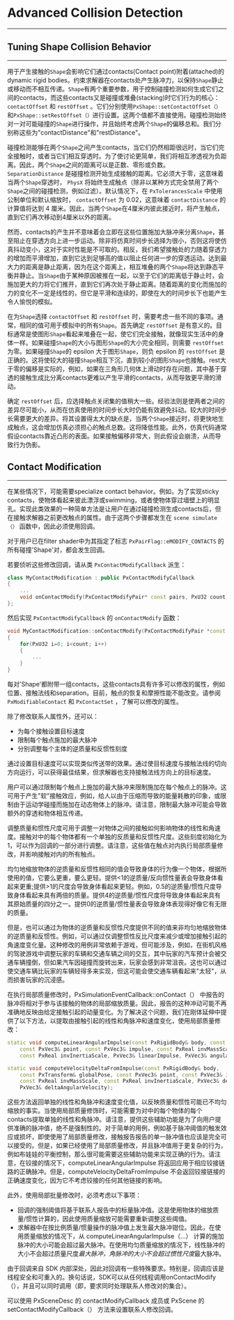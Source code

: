 # Advanced Collision Detection
---------------------------------
## Tuning Shape Collision Behavior
-----------------------------------
用于产生接触的`Shape`会影响它们通过contacts(Contact point)附着(attached)的dynamic rigid bodies。约束求解器在contacts处产生脉冲力，以保持`Shape`静止或移动而不相互传递。`Shape`有两个重要参数，用于控制碰撞检测如何生成它们之间的contacts，而这些contacts又是碰撞或堆叠(stacking)时它们行为的核心： `contactOffset` 和 `restOffset` 。它们分别使用`PxShape::setContactOffset（）`和`PxShape::setRestOffset（）`进行设置。这两个值都不直接使用。碰撞检测始终对一对可能碰撞的`Shape`进行操作，并且始终考虑两个`Shape`的偏移总和。我们分别称这些为"contactDistance"和"restDistance"。

碰撞检测能够在两个`Shape`之间产生contacts，当它们仍然相距很远时，当它们完全接触时，或者当它们相互穿透时。为了使讨论更简单，我们将相互渗透视为负距离。因此，两个`Shape`之间的距离可以是正数、零形或负数。 `SeparationDistance` 是碰撞检测开始生成接触的距离。它必须大于零，这意味着当两个`Shape`穿透时， `PhysX` 将始终生成触点（除非以某种方式完全禁用了两个`Shape`之间的碰撞检测，例如过滤）。默认情况下，在 `PxTolerancesScale` 中使用公制单位和默认缩放时， `contactOffset` 为 0.02，这意味着 `contactDistance` 的计算值将达到 4 厘米。因此，当两个`Shape`在4厘米内彼此接近时，将产生触点，直到它们再次移动到4厘米以外的距离。

然而，contacts的产生并不意味着会立即在这些位置施加大脉冲来分离`Shape`，甚至阻止在穿透方向上进一步运动。除非将仿真时间步长选择为很小，否则这将使仿真抖动变小，这对于实时性能是不可取的。相反，我们希望接触处的力随着穿透力的增加而平滑增加，直到它达到足够高的值以阻止任何进一步的穿透运动。达到最大力的距离是静止距离，因为在这个距离上，相互堆叠的两个`Shape`将达到静态平衡并静止。当`Shape`由于某种原因被推在一起，以至于它们的距离低于静止时，会施加更大的力将它们推开，直到它们再次处于静止距离。随着距离的变化而施加的力的变化不一定是线性的，但它是平滑和连续的，即使在大的时间步长下也能产生令人愉悦的模拟。

在为`Shape`选择 `contactOffset` 和 `restOffset` 时，需要考虑一些不同的事项。通常，相同的值可用于模拟中的所有`Shape`。首先确定 `restOffset` 是有意义的。目标通常是使图形`Shape`看起来堆叠在一起，使它们完全接触，就像现实生活中的身体一样。如果碰撞`Shape`的大小与图形`Shape`的大小完全相同，则需要 `restOffset` 为零。如果碰撞`Shape`的 epsilon 大于图形`Shape`，则负 epsilon 的 `restOffset` 是正确的。这将使较大的碰撞`Shape`相互下沉，直到较小的图形`Shape`也接触。rest大于零的偏移是实际的，例如，如果在三角形几何体上滑动时存在问题，其中基于穿透的接触生成比分离contacts更难以产生平滑的contacts，从而导致更平滑的滑动。

确定 `restOffset` 后，应选择触点关闭集的值稍大一些。经验法则是使两者之间的差异尽可能小，从而在仿真使用的时间步长大时仍能有效避免抖动。较大的时间步长需要更大的差异。将其设置得太大的缺点是，当两个`Shape`接近时，将更快地生成触点，这会增加仿真必须担心的触点总数。这将降低性能。此外，仿真代码通常假设contacts靠近凸形的表面。如果接触偏移非常大，则此假设会崩溃，从而导致行为伪影。

## Contact Modification
--------------------------
在某些情况下，可能需要specialize contact behavior。例如，为了实现sticky contacts，使物体看起来彼此漂浮或swimming，或者使物体穿过墙壁上的明显孔。实现此类效果的一种简单方法是让用户在通过碰撞检测生成contacts后，但在接触求解器之前更改触点的属性。由于这两个步骤都发生在 `scene simulate（）` 函数中，因此必须使用回调。

对于用户已在filter shader中为其指定了标志 `PxPairFlag::eMODIFY_CONTACTS` 的所有碰撞'Shape'对，都会发生回调。

若要侦听这些修改回调，请从类 `PxContactModifyCallback` 派生：

```C++
class MyContactModification : public PxContactModifyCallback
{
    ...
    void onContactModify(PxContactModifyPair* const pairs, PxU32 count);
};
```

然后实现 `PxContactModifyCallback` 的 `onContactModify` 函数：

```C++
void MyContactModification::onContactModify(PxContactModifyPair *const pairs, PxU32 count)
{
    for(PxU32 i=0; i<count; i++)
    {
        ...
    }
}
```

每对'Shape'都附带一组contacts，这些contacts具有许多可以修改的属性，例如位置、接触法线和separation。目前，触点的恢复和摩擦性能不能改变。请参阅 `PxModifiableContact` 和 `PxContactSet` ，了解可以修改的属性。

除了修改联系人属性外，还可以：

+ 为每个接触设置目标速度
+ 限制每个触点施加的最大脉冲
+ 分别调整每个主体的逆质量和反惯性刻度

通过设置目标速度可以实现类似传送带的效果。通过使目标速度与接触法线的切向方向运行，可以获得最佳结果，但求解器也支持接触法线方向上的目标速度。

用户可以通过限制每个触点上施加的最大脉冲来限制施加在每个触点上的脉冲。这可用于产生"软"接触效应，例如，给人以由于压缩而导致的能量耗散的印象，或限制由于运动学碰撞而施加在动态物体上的脉冲。请注意，限制最大脉冲可能会导致额外的穿透和物体相互传递。

调整质量和惯性尺度可用于调整一对物体之间的接触如何影响物体的线性和角速度。接触对中的每个物体都有一个单独的反质量和反惯性尺度。这些刻度初始化为 1，可以作为回调的一部分进行调整。请注意，这些值在触点对内执行局部质量修改，并影响接触对内的所有触点。

均匀地缩放物体的逆质量和反惯性相同的值会导致身体的行为像一个物体，根据所使用的值，它要么更重，要么更轻。提供<1的逆质量/反向惯性量表会导致身体看起来更重;提供>1的尺度会导致身体看起来更轻。例如，0.5的逆质量/惯性尺度导致身体看起来具有两倍的质量。提供4的逆质量/惯性尺度将导致身体看起来具有其原始质量的四分之一。提供0的逆质量/惯性量表会导致身体表现得好像它有无限的质量。

但是，也可以通过为物体的逆质量和反惯性尺度提供不同的值来非均匀地缩放物体的逆质量和反惯性。例如，可以通过仅调整惯性反比尺度来减少或增加接触引起的角速度变化量。这种修改的用例非常依赖于游戏，但可能涉及，例如，在街机风格的驾驶游戏中调整玩家的车辆和交通车辆之间的交互，其中玩家的汽车预计会被交通车辆撞倒，但如果汽车因碰撞而旋转出来，玩家会感到非常沮丧。这也可以通过使交通车辆比玩家的车辆轻得多来实现，但这可能会使交通车辆看起来"太轻"，从而损害玩家的沉浸感。

在执行局部质量修改时，PxSimulationEventCallback::onContact（） 中报告的脉冲将相对于参与该接触的物体的局部缩放质量。因此，报告的这种冲动可能不再准确地反映由给定接触引起的动量变化。为了解决这个问题，我们在刚体延伸中提供了以下方法，以提取由接触引起的线性和角脉冲和速度变化，使用局部质量修改：

```C++
static void computeLinearAngularImpulse(const PxRigidBody& body, const PxTransform& globalPose,
    const PxVec3& point, const PxVec3& impulse, const PxReal invMassScale,
    const PxReal invInertiaScale, PxVec3& linearImpulse, PxVec3& angularImpulse);

static void computeVelocityDeltaFromImpulse(const PxRigidBody& body,
    const PxTransform& globalPose, const PxVec3& point, const PxVec3& impulse,
    const PxReal invMassScale, const PxReal invInertiaScale, PxVec3& deltaLinearVelocity,
    PxVec3& deltaAngularVelocity);
```

这些方法返回单独的线性和角脉冲和速度变化值，以反映质量和惯性可能已不均匀缩放的事实。当使用局部质量修饰时，可能需要为对中的每个物体的每个contacts提取单独的线性和角脉冲。请注意，提供这些辅助功能是为了向用户提供准确的脉冲值，绝不是强制性的。对于简单的用例，例如基于脉冲阈值的触发效应或损坏，即使使用了局部质量修改，接触报告报告的单一脉冲值也应该是完全可以接受的。但是，如果已经使用了局部质量修改，并且脉冲值用于更复杂的行为，例如布娃娃的平衡控制，那么很可能需要这些辅助功能来实现正确的行为。请注意，在铰接的情况下，computeLinearAngularImpulse 将返回应用于相应铰接链路的正确脉冲。但是，computeVelocityDeltaFromImpulse 不会返回铰接链接的正确速度变化，因为它不考虑铰接的任何其他链接的影响。

此外，使用局部批量修改时，必须考虑以下事项：

+ 回调的强制阈值将基于联系人报告中的标量脉冲值。这是使用物体的缩放质量/惯性计算的，因此使用质量缩放可能需要重新调整这些阈值。
+ 求解器中在按比例质量/惯量操作的脉冲值上发生最大脉冲钳位。因此，在使用质量缩放的情况下，从 computeLinearAngularImpulse（...） 计算的施加脉冲的大小可能会超过最大脉冲。在使用均匀质量缩放的情况下，线性脉冲的大小不会超过质量尺度*最大脉冲，角脉冲的大小不会超过惯性尺度*最大脉冲。

由于回调来自 SDK 内部深处，因此对回调有一些特殊要求。特别是，回调应该是线程安全和可重入的。换句话说，SDK可以从任何线程调用onContactModify（），并且可以同时调用（即，要求同时处理联系人修改对的集合）。

可以使用 PxSceneDesc 的 contactModifyCallback 成员或 PxScene 的 setContactModifyCallback（） 方法来设置联系人修改回调。